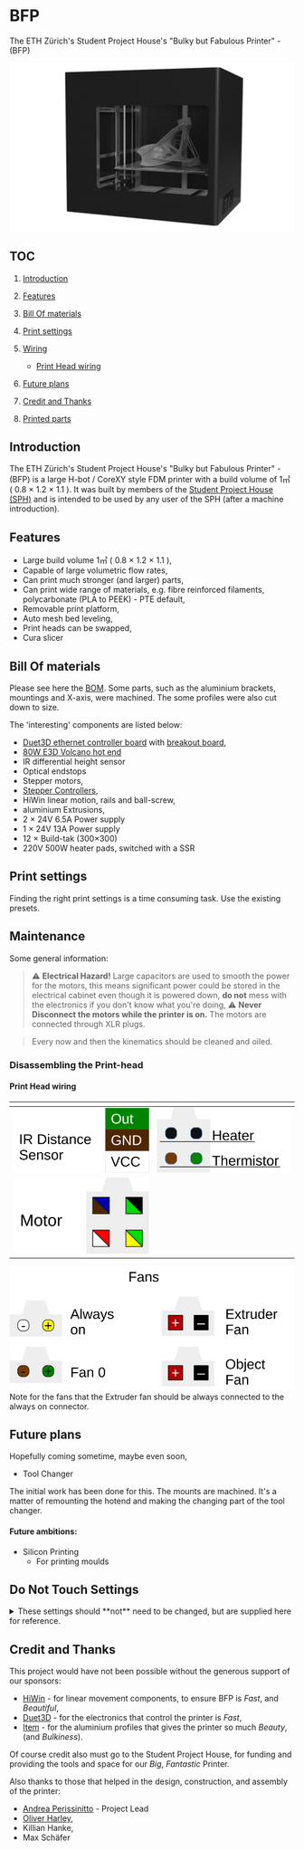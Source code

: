 # BFP

The ETH Zürich's Student Project House's "Bulky but Fabulous Printer" - (BFP)

![front_render](images/front_render.png)

## TOC

1. [Introduction](#introduction)
1. [Features](#features)
1. [Bill Of materials](#bill-of-materials)
1. [Print settings](#print-settings)
1. [Wiring](#wiring)
   - [Print Head wiring](#print-head-wiring)
1. [Future plans](#hopefully-coming-sometime-)
1. [Credit and Thanks](#credit-and-thanks)

1. [Printed parts](#printed-parts)
<!-- 1. [Assembly guide](#assembly-guide) -->


## Introduction

The ETH Zürich's Student Project House's "Bulky but Fabulous Printer" - (BFP) is a large H-bot / CoreXY style FDM printer with a build volume of 1㎥ ( 0.8 × 1.2 × 1.1 ).
It was built by members of the [Student Project House (SPH)](https://sph.ethz.ch/big3d/) and is intended to be used by any user of the SPH (after a machine introduction).
<!-- It is currently a FDM printer, although are ideas for extending the print end to accommodate other materials to take advantage of the large print volume. -->

## Features

 - Large build volume 1㎥ ( 0.8 × 1.2 × 1.1 ),
 - Capable of large volumetric flow rates,
 - Can print much stronger (and larger) parts,
 - Can print wide range of materials, e.g. fibre reinforced filaments, polycarbonate (PLA to PEEK) - PTE default,
 - Removable print platform,
 - Auto mesh bed leveling,
 - Print heads can be swapped,
 - Cura slicer

## Bill Of materials

Please see here the [BOM](https://docs.google.com/spreadsheets/d/1Y9vpOhxNVT4gwxp1NMAN9-1OQtclcSS-GbRdNIxf8Fs/edit?usp=sharing).
Some parts, such as the aluminium brackets,  mountings and X-axis, were machined.
The some profiles were also cut down to size.

The 'interesting' components are listed below:

 - [Duet3D ethernet controller board](https://www.duet3d.com/DuetEthernet) with [breakout board](https://www.duet3d.com/Expansion_Breakout),
 - [80W E3D Volcano hot end](https://e3d-online.com/collections/hotends/products/supervolcano-upgrade-kit)
 - IR differential height sensor
 - Optical endstops
 - Stepper motors,
 - [Stepper Controllers](http://www.americanmotiontech.com/upload/Manuals/DM860m.pdf),
 - HiWin linear motion, rails and ball-screw,
 - aluminium Extrusions,
 - 2 × 24V 6.5A Power supply
 - 1 × 24V 13A Power supply
 - 12 × Build-tak (300×300)
 - 220V 500W heater pads, switched with a SSR


## Print settings

Finding the right print settings is a time consuming task.
Use the existing presets.

<!-- ## Assembly guide -->
<!--  -->
<!-- Some rough steps and guidelines on how to build your own: -->
<!--  -->
<!--  1. Assemble the frame, use the CAD drawings as a reference -->
<!--  2. Ensure the Z Stepper motors are connected -->
<!--  3. Wiring Cabinet. -->
<!--  -->
<!-- ## Printed parts -->
<!--  -->
<!-- Many parts were printed, see here for a list including the STL / CAD files. -->

## Maintenance

Some general information:

 > ⚠ **Electrical Hazard!** Large capacitors are used to smooth the power for the motors, this means significant power could be stored in the electrical cabinet even though it is powered down, **do not** mess with the electronics if you don't know what you're doing,
 > ⚠  **Never Disconnect the motors while the printer is on.** The motors are connected through XLR plugs.

 > Every now and then the kinematics should be cleaned and oiled.

### Disassembling the Print-head


#### Print Head wiring

 | <!-- --> | <!-- --> |
--- | ---
![Distance Sensor](images/distance_sensor.svg)         | ![Heater and Thermistor](images/heater_thermistor.svg)
 | ![Motor connector](images/motor.svg)

![Fans](images/Fans.svg)
Note for the fans that the Extruder fan should be always connected to the always on connector.




## Future plans

Hopefully coming sometime, maybe even soon,

 - Tool Changer

 The initial work has been done for this. The mounts are machined. It's a matter of remounting the hotend and making the changing part of the tool changer.

#### Future ambitions:

 -  Silicon Printing
    - For printing moulds

## Do Not Touch Settings

<details>
  <summary>These settings should **not** need to be changed, but are supplied here for reference.</summary>

### Adding a material

It is recommended to tune the PID values for the hotend (and bed).
Use the [autotune method](https://duet3d.dozuki.com/Guide/Ender+3+Pro+and+Duet+Maestro+Guide+Part+4:+Calibration/40#s161) described `M303 H1 SXXX` where XXX is the temperature to tune for. Then use `M307` to output the values.
Then in the appropriate filament configuration file, `filament/<TYPE>/config.g`, add `M307 H1 AXXX.X CXXX.X DX.X S1.00 V24.0 B0` as per [the duet instructions](https://duet3d.dozuki.com/Wiki/Filaments).

### Microstepping and Motor Controller settings

The micro-stepping and motor-controller current settings are controlled by DIP switches on the controllers, these differ for the Z and XY motors.
A corresponding micro-stepping setting much also be changed with a corresponding `M-Code` for the controller.

The controllers settings are encoded in GCode, a copy of the file from 2020-09-05 is [here](controller/sys/config.g)

The HTTP server is configured for `192.168.1.3`.

GCode Reference: [GCode Reference](https://duet3d.dozuki.com/Wiki/Gcode)

## Microstepping and current settings

All steppers use the same micro-stepping setting of 3200 pulse/rev = ×16 μStepping (motors are 200 steps/rev = 1.8° per step), (`SW5, SW6 OFF` `SW7, SW8 ON`)
The X-Y stepper controllers should have their current settings of 2.8A peak, 2.0A RMS (`SW1, SW2, SW3; ON, SW4 OFF`), this is done to reduce vibrations.

<img src='images/XY_dip_switches.jpg' alt='X-Y Stepper Controllers' width=350px> XY Motor Controllers.

The Z stepper controller use 7.8A peak, 5.6A RMS (`SW1, SW2, SW3, SW4, OFF`).
Z Motor Controller: 

<img src='images/Z_dip_switches.jpg' alt='Z Stepper Controller settings' width=350px> <img src='images/stepper_current_table.jpg' alt='Controller Current Table' width=200px> <img src='images/stepper_stepping_table.jpg' alt='Controller Stepping Table' width=200px>

### Duet 2 Ethernet settings

[Duet3D documentation](https://duet3d.dozuki.com/Wiki/Step_by_step_guide)
Important things to note are:

 - For wiring and connections, see the Duet connections [here](images/duetConnections.png).
 - External stepper-controllers are used,
 - Power for the Heated bed is done through an SSR,
 - On `192.168.1.3`, see '`BFP`' host entry in `/etc/hosts`

</details>


## Credit and Thanks

This project would have not been possible without the generous support of our sponsors:

 - [HiWin](https://www.hiwin.com/index.html "HiWin") - for linear movement components, to ensure BFP is *Fast*, and *Beautiful*,
 - [Duet3D](https://www.duet3d.com/ "Duet3D") - for the electronics that control the printer is *Fast*,
 - [Item](https://www.item24.ch/en/ "Item24") - for the aluminium profiles that gives the printer so much *Beauty*, (and *Bulkiness*).

Of course credit also must go to the Student Project House, for funding and providing the tools and space for our *Big*, *Fantastic* Printer.

Also thanks to those that helped in the design, construction, and assembly of the printer:

 - [Andrea Perissinitto](https://github.com/hiiragii)  - Project Lead
 - [Oliver Harley](https://github.com/ixil),
 - Killian Hanke,
 - Max Schäfer

